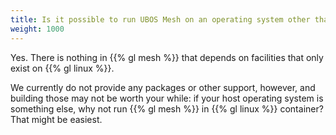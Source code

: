 ```yaml
---
title: Is it possible to run UBOS Mesh on an operating system other than UBOS Linux?
weight: 1000
---
```


Yes. There is nothing in {{% gl mesh %}} that depends on facilities that
only exist on {{% gl linux %}}.

We currently do not provide any packages or other support, however,
and building those may not be worth your while: if your host operating
system is something else, why not run {{% gl mesh %}} in {{% gl linux %}}
container? That might be easiest.
